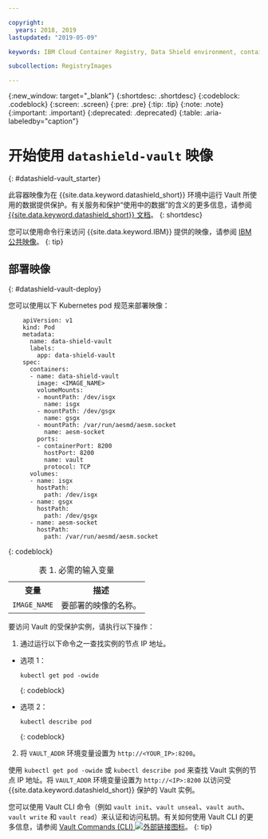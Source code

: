 ```yaml
---

copyright:
  years: 2018, 2019
lastupdated: "2019-05-09"

keywords: IBM Cloud Container Registry, Data Shield environment, container image, public image, vault image, data in use, memory encryption, intel sgx, fortanix,

subcollection: RegistryImages

---
```


{:new_window: target="_blank"}
{:shortdesc: .shortdesc}
{:codeblock: .codeblock}
{:screen: .screen}
{:pre: .pre}
{:tip: .tip}
{:note: .note}
{:important: .important}
{:deprecated: .deprecated}
{:table: .aria-labeledby="caption"}

# 开始使用 `datashield-vault` 映像
{: #datashield-vault_starter}

此容器映像为在 {{site.data.keyword.datashield_short}} 环境中运行 Vault 所使用的数据提供保护。有关服务和保护“使用中的数据”的含义的更多信息，请参阅 [{{site.data.keyword.datashield_short}} 文档](/docs/services/data-shield?topic=data-shield-about#about)。
{: shortdesc}

您可以使用命令行来访问 {{site.data.keyword.IBM}} 提供的映像，请参阅 [IBM 公共映像](/docs/services/Registry?topic=registry-public_images#public_images)。
{: tip}


## 部署映像
{: #datashield-vault-deploy}

您可以使用以下 Kubernetes pod 规范来部署映像：

```
    apiVersion: v1
    kind: Pod
    metadata:
      name: data-shield-vault
      labels:
        app: data-shield-vault
    spec:
      containers:
      - name: data-shield-vault
        image: <IMAGE_NAME>
        volumeMounts:
        - mountPath: /dev/isgx
          name: isgx
        - mountPath: /dev/gsgx
          name: gsgx
        - mountPath: /var/run/aesmd/aesm.socket
          name: aesm-socket
        ports:
        - containerPort: 8200
          hostPort: 8200
          name: vault
          protocol: TCP
      volumes:
      - name: isgx
        hostPath:
          path: /dev/isgx
      - name: gsgx
        hostPath:
          path: /dev/gsgx
      - name: aesm-socket
        hostPath:
          path: /var/run/aesmd/aesm.socket
```
{: codeblock}

<table>
<caption>表 1. 必需的输入变量</caption>
  <tr>
    <th>变量</th>
    <th>描述</th>
  </tr>
  <tr>
    <td><code>IMAGE_NAME</code></td>
    <td>要部署的映像的名称。</td>
  </tr>
</table>

要访问 Vault 的受保护实例，请执行以下操作：

1. 通过运行以下命令之一查找实例的节点 IP 地址。

  * 选项 1：

    ```
    kubectl get pod -owide
    ```
    {: codeblock}

  * 选项 2：
    ```
    kubectl describe pod
    ```
    {: codeblock}

2. 将 `VAULT_ADDR` 环境变量设置为 `http://<YOUR_IP>:8200`。
  

使用 `kubectl get pod -owide` 或 `kubectl describe pod` 来查找 Vault 实例的节点 IP 地址。将 `VAULT_ADDR` 环境变量设置为 `http://<IP>:8200` 以访问受 {{site.data.keyword.datashield_short}} 保护的 Vault 实例。

您可以使用 Vault CLI 命令（例如 `vault init`、`vault unseal`、`vault auth`、`vault write` 和 `vault read`）来认证和访问私钥。有关如何使用 Vault CLI 的更多信息，请参阅 [Vault Commands (CLI) ![外部链接图标](../../../icons/launch-glyph.svg "外部链接图标")](https://www.vaultproject.io/docs/commands/index.html)。
{: tip}
